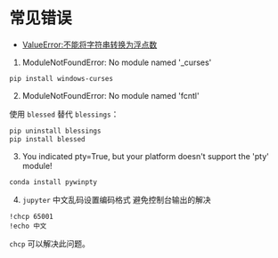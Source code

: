 # 常见错误

- [ValueError:不能将字符串转换为浮点数](https://datascientyst.com/solve-valueerror-could-not-convert-string-to-float-pandas/)

1. ModuleNotFoundError: No module named '_curses'

```bash
pip install windows-curses
```

2. ModuleNotFoundError: No module named 'fcntl'

使用 `blessed` 替代 `blessings`：
```bash
pip uninstall blessings
pip install blessed
```

3. You indicated pty=True, but your platform doesn't support the 'pty' module!

```bash
conda install pywinpty
```

4. `jupyter` 中文乱码设置编码格式 避免控制台输出的解决

```shell
!chcp 65001
!echo 中文
```

`chcp` 可以解决此问题。
